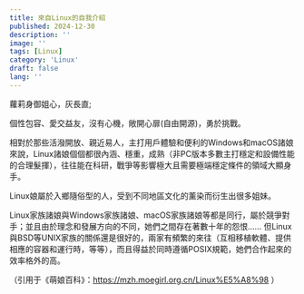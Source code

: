```yaml
---
title: 來自Linux的自我介紹
published: 2024-12-30
description: ''
image: ''
tags: [Linux]
category: 'Linux'
draft: false 
lang: ''
---
```



蘿莉身御姐心，灰長直;

個性包容、愛交益友，沒有心機，敞開心扉(自由開源)，勇於挑戰。

相對於那些活潑開放、親近易人，主打用戶體驗和便利的Windows和macOS諸娘來說，Linux諸娘個個都很內涵、穩重，成熟（非PC版本多數主打穩定和設備性能的合理髮揮），往往能在科研，戰爭等影響極大且需要極端穩定條件的領域大顯身手。

Linux娘屬於入鄉隨俗型的人，受到不同地區文化的薰染而衍生出很多姐妹。

Linux家族諸娘與Windows家族諸娘、macOS家族諸娘等都是同行，屬於競爭對手；並且由於理念和發展方向的不同，她們之間存在著數十年的怨恨…… 但Linux與BSD等UNIX家族的關係還是很好的，兩家有頻繁的來往（互相移植軟體、提供相應的容器和運行時，等等），而且得益於同時遵循POSIX規範，她們合作起來的效率格外的高。

（引用于《萌娘百科》：https://mzh.moegirl.org.cn/Linux%E5%A8%98 ）
